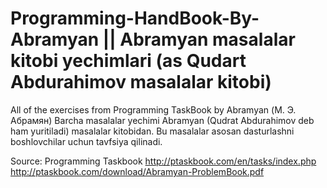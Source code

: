 # Programming-HandBook-By-Abramyan || Abramyan masalalar kitobi yechimlari (as Qudart Abdurahimov masalalar kitobi)
All of the exercises from Programming TaskBook by Abramyan (М. Э. Абрамян)
Barcha masalalar yechimi Abramyan (Qudrat Abdurahimov deb ham yuritiladi) masalalar kitobidan. Bu masalalar asosan dasturlashni boshlovchilar uchun tavfsiya qilinadi.

Source: 
Programming Taskbook
http://ptaskbook.com/en/tasks/index.php
http://ptaskbook.com/download/Abramyan-ProblemBook.pdf
